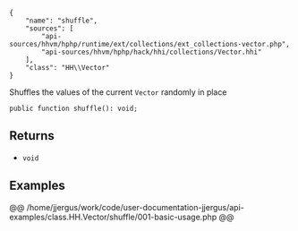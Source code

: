 ``` yamlmeta
{
    "name": "shuffle",
    "sources": [
        "api-sources/hhvm/hphp/runtime/ext/collections/ext_collections-vector.php",
        "api-sources/hhvm/hphp/hack/hhi/collections/Vector.hhi"
    ],
    "class": "HH\\Vector"
}
```




Shuffles the values of the current ` Vector ` randomly in place




``` Hack
public function shuffle(): void;
```




## Returns




+ ` void `




## Examples










@@ /home/jjergus/work/code/user-documentation-jjergus/api-examples/class.HH.Vector/shuffle/001-basic-usage.php @@
<!-- HHAPIDOC -->
